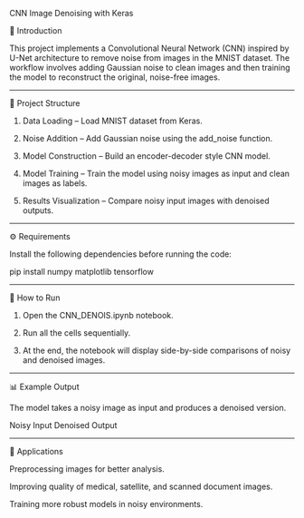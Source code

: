 CNN Image Denoising with Keras

📌 Introduction

This project implements a Convolutional Neural Network (CNN) inspired by U-Net architecture to remove noise from images in the MNIST dataset. The workflow involves adding Gaussian noise to clean images and then training the model to reconstruct the original, noise-free images.


---

📂 Project Structure

1. Data Loading – Load MNIST dataset from Keras.


2. Noise Addition – Add Gaussian noise using the add_noise function.


3. Model Construction – Build an encoder-decoder style CNN model.


4. Model Training – Train the model using noisy images as input and clean images as labels.


5. Results Visualization – Compare noisy input images with denoised outputs.




---

⚙ Requirements

Install the following dependencies before running the code:

pip install numpy matplotlib tensorflow


---

🚀 
How to Run

1. Open the CNN_DENOIS.ipynb notebook.


2. Run all the cells sequentially.


3. At the end, the notebook will display side-by-side comparisons of noisy and denoised images.




---

📊 Example Output

The model takes a noisy image as input and produces a denoised version.

Noisy Input	Denoised Output

	



---

🧠 Applications

Preprocessing images for better analysis.

Improving quality of medical, satellite, and scanned document images.

Training more robust models in noisy environments.
